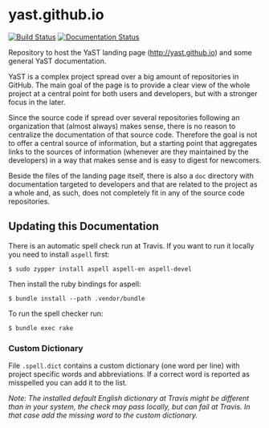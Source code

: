 yast.github.io
==============

[![Build Status](https://travis-ci.org/yast/yast.github.io.svg?branch=master)](https://travis-ci.org/yast/yast.github.io)
[![Documentation Status](https://readthedocs.org/projects/yastgithubio/badge/?version=latest)](https://readthedocs.org/projects/yastgithubio/?badge=latest)


Repository to host the YaST landing page (http://yast.github.io) and some
general YaST documentation.

YaST is a complex project spread over a big amount of repositories in GitHub.
The main goal of the page is to provide a clear view of the whole project at a
central point for both users and developers, but with a stronger focus in the
later.

Since the source code if spread over several repositories following an
organization that (almost always) makes sense, there is no reason to centralize
the documentation of that source code. Therefore the goal is not to offer a
central source of information, but a starting point that aggregates links
to the sources of information (whenever are they maintained by the
developers) in a way that makes sense and is easy to digest for newcomers.

Beside the files of the landing page itself, there is also a ```doc``` directory
with documentation targeted to developers and that are related to the project as
a whole and, as such, does not completely fit in any of the source code
repositories.


Updating this Documentation
---------------------------

There is an automatic spell check run at Travis. If you want to run it locally
you need to install ```aspell``` first:

    $ sudo zypper install aspell aspell-en aspell-devel

Then install the ruby bindings for aspell:

    $ bundle install --path .vendor/bundle

To run the spell checker run:

    $ bundle exec rake

### Custom Dictionary ###

File `.spell.dict` contains a custom dictionary (one word per line)
with project specific words and abbreviations. If a correct word is reported
as misspelled you can add it to the list.

*Note: The installed default English dictionary at Travis might be different than
in your system, the check may pass locally, but can fail at Travis. In that case
add the missing word to the custom dictionary.*

